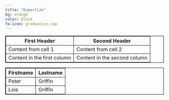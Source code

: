 ```yaml
---
title: "Expertize"
bg: orange
color: black
fa-icon: graduation-cap
---
```


First Header | Second Header
------------ | -------------
Content from cell 1 | Content from cell 2
Content in the first column | Content in the second column

<style>
table {
    border-collapse: collapse;
}

table, td, th {
    border: 1px solid black;
}
</style>

<table>
  <tr>
    <th>Firstname</th>
    <th>Lastname</th>
  </tr>
  <tr>
    <td>Peter</td>
    <td>Griffin</td>
  </tr>
  <tr>
    <td>Lois</td>
    <td>Griffin</td>
  </tr>
</table>


